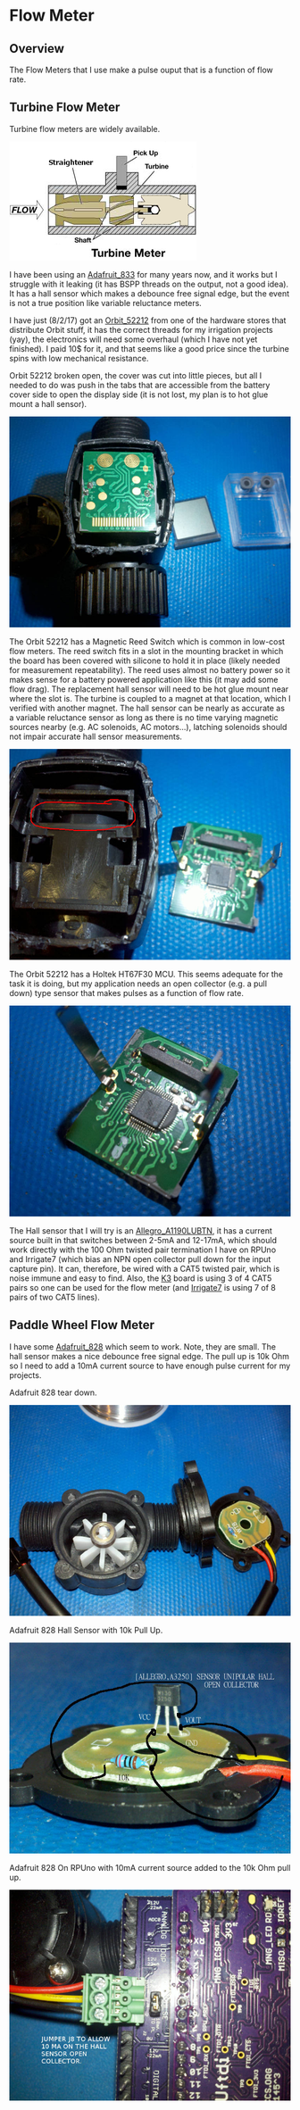 # Flow Meter

## Overview

The Flow Meters that I use make a pulse ouput that is a function of flow rate.


## Turbine Flow Meter

Turbine flow meters are widely available.

![TurbineMeter](./images/turbineMeter.png)

I have been using an [Adafruit_833] for many years now, and it works but I struggle with it leaking (it has BSPP threads on the output, not a good idea). It has a hall sensor which makes a debounce free signal edge, but the event is not a true position like variable reluctance meters.

[Adafruit_833]: https://www.adafruit.com/product/833

I have just (8/2/17) got an [Orbit_52212] from one of the hardware stores that distribute Orbit stuff, it has the correct threads for my irrigation projects (yay), the electronics will need some overhaul (which I have not yet finished). I paid 10$ for it, and that seems like a good price since the turbine spins with low mechanical resistance. 

[Orbit_52212]: http://www.homedepot.com/p/Orbit-Water-Flow-Meter-52212/205489792

Orbit 52212 broken open, the cover was cut into little pieces, but all I needed to do was push in the tabs that are accessible from the battery cover side to open the display side (it is not lost, my plan is to hot glue mount a hall sensor).  

![Orbit 52212 Broken Open](./images/Orbit_52212_BrokenOpen.jpg)

The Orbit 52212 has a Magnetic Reed Switch which is common in low-cost flow meters. The reed switch fits in a slot in the mounting bracket in which the board has been covered with silicone to hold it in place (likely needed for measurement repeatability). The reed uses almost no battery power so it makes sense for a battery powered application like this (it may add some flow drag). The replacement hall sensor will need to be hot glue mount near where the slot is. The turbine is coupled to a magnet at that location, which I verified with another magnet. The hall sensor can be nearly as accurate as a variable reluctance sensor as long as there is no time varying magnetic sources nearby (e.g. AC solenoids, AC motors...), latching solenoids should not impair accurate hall sensor measurements. 

![Orbit 52212 Magnetic Reed Switch Slot](./images/Orbit_52212_MagneticReedSwitchSlot.jpg)

The Orbit 52212 has a Holtek HT67F30 MCU. This seems adequate for the task it is doing, but my application needs an open collector (e.g. a pull down) type sensor that makes pulses as a function of flow rate. 

![Orbit 52212 Holtek HT67F30](./images/Orbit_52212_Holtek_HT67F30.jpg)

The Hall sensor that I will try is an [Allegro_A1190LUBTN], it has a current source built in that switches between 2-5mA and 12-17mA, which should work directly with the 100 Ohm twisted pair termination I have on RPUno and Irrigate7 (which bias an NPN open collector pull down for the input capture pin). It can, therefore, be wired with a CAT5 twisted pair, which is noise immune and easy to find. Also, the [K3] board is using 3 of 4 CAT5 pairs so one can be used for the flow meter (and [Irrigate7] is using 7 of 8 pairs of two CAT5 lines). 

[Allegro_A1190LUBTN]: https://www.digikey.com/product-detail/en/allegro-microsystems-llc/A1190LUBTN-T/620-1812-1-ND/6174509
[K3]: https://github.com/epccs/Driver/tree/master/K3
[Irrigate7]: https://github.com/epccs/Irrigate7


## Paddle Wheel Flow Meter

I have some [Adafruit_828] which seem to work. Note, they are small. The hall sensor makes a nice debounce free signal edge. The pull up is 10k Ohm so I need to add a 10mA current source to have enough pulse current for my projects.

[Adafruit_828]: https://www.adafruit.com/product/828

Adafruit 828 tear down.

![Adafruit 828 Tear Down](./images/AF828tearDown.jpg)

Adafruit 828 Hall Sensor with 10k Pull Up.

![Adafruit 828 Hall Sensor](./images/AF828HallSensor.jpg)

Adafruit 828 On RPUno with 10mA current source added to the 10k Ohm pull up.

![Adafruit 828 On RPUno](./images/AF828OnRPUno^5.jpg)

